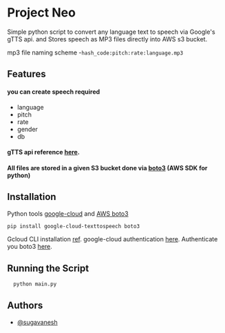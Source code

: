 
# Project Neo

Simple python script to convert any language text to speech via Google's gTTS api.
and Stores speech as MP3 files directly into AWS s3 bucket.

mp3 file naming scheme -``` hash_code:pitch:rate:language.mp3 ```



## Features

#### you can create speech required
- language
- pitch
- rate
- gender
- db



#### gTTS api reference [here](https://cloud.google.com/text-to-speech/docs/reference/rest/v1/text/synthesize).
#### All files are stored in a given S3 bucket done via [boto3](https://pypi.org/project/boto3/) (AWS SDK for python)






## Installation

Python tools [google-cloud](https://pypi.org/project/google-cloud/) and [AWS boto3](https://pypi.org/project/boto3/)
```bash
pip install google-cloud-texttospeech boto3
```

Gcloud CLI installation [ref](https://cloud.google.com/sdk/docs/install).
google-cloud authentication  [here](https://codelabs.developers.google.com/codelabs/cloud-text-speech-python3#0).
Authenticate you boto3 [here](https://boto3.amazonaws.com/v1/documentation/api/latest/guide/credentials.html).
## Running the Script


```bash
  python main.py
```


## Authors

- [@sugavanesh](https://www.github.com/sugan0tech)

